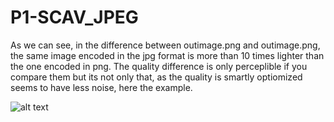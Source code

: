 # P1-SCAV_JPEG

As we can see, in the difference between outimage.png and outimage.png, the same image encoded in the jpg format is more than 10 times lighter than the one encoded in png. The quality difference is only perceplible if you compare them but its not only that, as the quality is smartly optiomized seems to have less noise, here the example.

![alt text](https://github.com/alexbarnadas/P1-SCAV_JPEG/blob/master/output.jpg?raw=true)
